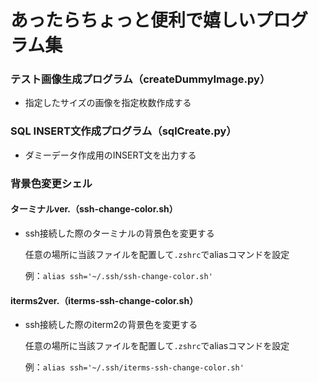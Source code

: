 # あったらちょっと便利で嬉しいプログラム集

### テスト画像生成プログラム（createDummyImage.py）
- 指定したサイズの画像を指定枚数作成する

### SQL INSERT文作成プログラム（sqlCreate.py）
- ダミーデータ作成用のINSERT文を出力する

### 背景色変更シェル
#### ターミナルver.（ssh-change-color.sh）
- ssh接続した際のターミナルの背景色を変更する

  任意の場所に当該ファイルを配置して`.zshrc`でaliasコマンドを設定
  
  例：`alias ssh='~/.ssh/ssh-change-color.sh'`
#### iterms2ver.（iterms-ssh-change-color.sh）
- ssh接続した際のiterm2の背景色を変更する

  任意の場所に当該ファイルを配置して`.zshrc`でaliasコマンドを設定
  
  例：`alias ssh='~/.ssh/iterms-ssh-change-color.sh'`
